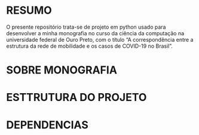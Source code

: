 # RESUMO

O presente repositório trata-se de projeto em python usado para desenvolver a minha monografia no curso da ciência da computação na universidade federal de Ouro Preto, com o título “A correspondência entre a estrutura da rede de mobilidade e os casos de COVID-19 no Brasil”.

# SOBRE MONOGRAFIA

# ESTTRUTURA DO PROJETO

# DEPENDENCIAS
